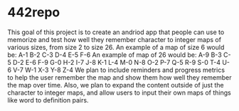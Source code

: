 # 442repo
This goal of this project is to create an andriod app that people can use to memorize and test how well they remember character to integer maps of various sizes, from size 2 to size 26.
An example of a map of size 6 would be:
  A-1   B-2   C-3   D-4   E-5   F-6
An example of map of 26 would be:
  A-9   B-3   C-5   D-2   E-6   F-9   G-0   H-2   I-7   J-8   K-1   L-4   M-0
  N-8   O-2   P-7   Q-5   R-9   S-0   T-4   U-6   V-7   W-1   X-3   Y-8   Z-4
We plan to include reminders and progress metrics to help the user remember the map and show them how well they remember the map over time.
Also, we plan to expand the content outside of just the character to integer maps, and allow users to input their own maps of things like word to definition pairs.
